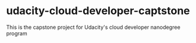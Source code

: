 # udacity-cloud-developer-captstone
This is the capstone project for Udacity's cloud developer nanodegree program
